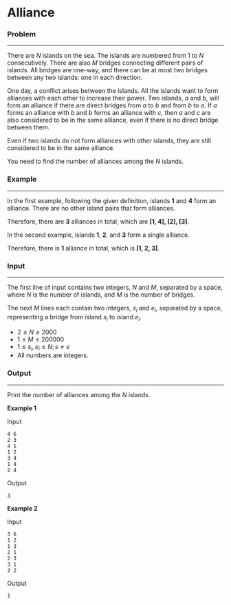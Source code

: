 # **Alliance**
### **Problem**

---

There are $N$ islands on the sea. The islands are numbered from 1 to $N$ consecutively. There are also $M$ bridges connecting different pairs of islands. All bridges are one-way, and there can be at most two bridges between any two islands: one in each direction.

One day, a conflict arises between the islands. All the islands want to form alliances with each other to increase their power. Two islands, $a$ and $b$, will form an alliance if there are direct bridges from $a$ to $b$ and from $b$ to $a$. If $a$ forms an alliance with $b$ and $b$ forms an alliance with $c$, then $a$ and $c$ are also considered to be in the same alliance, even if there is no direct bridge between them.

Even if two islands do not form alliances with other islands, they are still considered to be in the same alliance.

You need to find the number of alliances among the $N$ islands.

### Example

---

In the first example, following the given definition, islands **1** and **4** form an alliance. There are no other island pairs that form alliances.

Therefore, there are **3** alliances in total, which are **[1, 4], [2], [3]**.

In the second example, islands **1**, **2**, and **3** form a single alliance.

Therefore, there is **1** alliance in total, which is **[1, 2, 3]**.

### Input

---

The first line of input contains two integers, $N$ and $M$, separated by a space, where $N$ is the number of islands, and $M$ is the number of bridges.

The next $M$ lines each contain two integers, $s_i$ and $e_i$, separated by a space, representing a bridge from island $s_i$ to island $e_i$.

- $2≤N≤2000$
- $1≤M≤200000$
- $1≤s_i,e_i≤N; s≠e$
- All numbers are integers.

### Output

---

Print the number of alliances among the $N$ islands.

**Example 1**

Input

```
4 6
2 3
4 1
1 2
3 4
1 4
2 4

```

Output

```
3

```

**Example 2**

Input

```
3 6
1 2
1 3
2 1
2 3
3 1
3 2

```

Output

```
1

```
